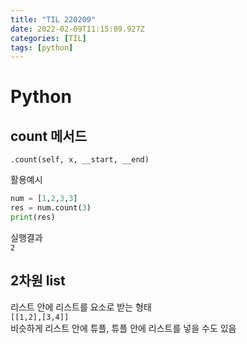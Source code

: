 ```yaml
---
title: "TIL 220209"
date: 2022-02-09T11:15:09.927Z
categories: [TIL]
tags: [python]
---
```

# Python
## count 메서드
`.count(self, x, __start, __end)`

활용예시
```py
num = [1,2,3,3]
res = num.count(3)
print(res)
```
실행결과  
`2`

## 2차원 list
리스트 안에 리스트를 요소로 받는 형태  
`[[1,2],[3,4]]`  
비슷하게 리스트 안에 튜플, 튜플 안에 리스트를 넣을 수도 있음